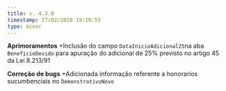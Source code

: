 ```yaml
---
title: v. 4.3.0
timestamp: 27/02/2018 19:10:53
type: minor
---
```


**Aprimoramentos**
+Inclusão do campo `DataInicioAdicional25`na aba `BeneficioDevido` para apuração do adicional de 25% previsto no artigo 45 da Lei 8.213/91

**Correção de bugs**
+Adicionada informação referente a honorarios sucumbenciais no `DemonstrativoNovo`